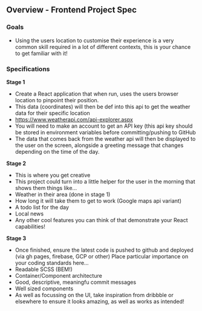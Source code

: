 ## Overview - Frontend Project Spec

### Goals

- Using the users location to customise their experience is a very common skill required in a lot of different contexts, this is your chance to get familiar with it!

### Specifications

**Stage 1**

- Create a React application that when run, uses the users browser location to pinpoint their position.
- This data (coordinates) will then be def into this api to get the weather data for their
  specific location
- https://www.weatherapi.com/api-explorer.aspx
- You will need to make an account to get an API key (this api key should be stored
  in environment variables before committing/pushing to GitHub
- The data that comes back from the weather api will then be displayed to the user on the
  screen, alongside a greeting message that changes depending on the time of the day.

**Stage 2**

- This is where you get creative
- This project could turn into a little helper for the user in the morning that shows them things like...
- Weather in their area (done in stage 1)
- How long it will take them to get to work (Google maps api variant)
- A todo list for the day
- Local news
- Any other cool features you can think of that demonstrate your React capabilities!

**Stage 3**

- Once finished, ensure the latest code is pushed to github and deployed (via gh pages, firebase, GCP or other)
  Place particular importance on your coding standards here…
- Readable SCSS (BEM!)
- Container/Component architecture
- Good, descriptive, meaningfu commit messages
- Well sized components
- As well as focussing on the UI, take inspiration from dribbble or elsewhere to ensure it looks amazing, as well as works as intended!
